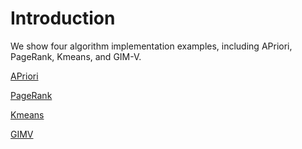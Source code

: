 # Introduction #

We show four algorithm implementation examples, including APriori, PageRank, Kmeans, and GIM-V.


[APriori](APriori.md)

[PageRank ](PageRank.md)

[Kmeans](Kmeans.md)

[GIMV](GIMV.md)